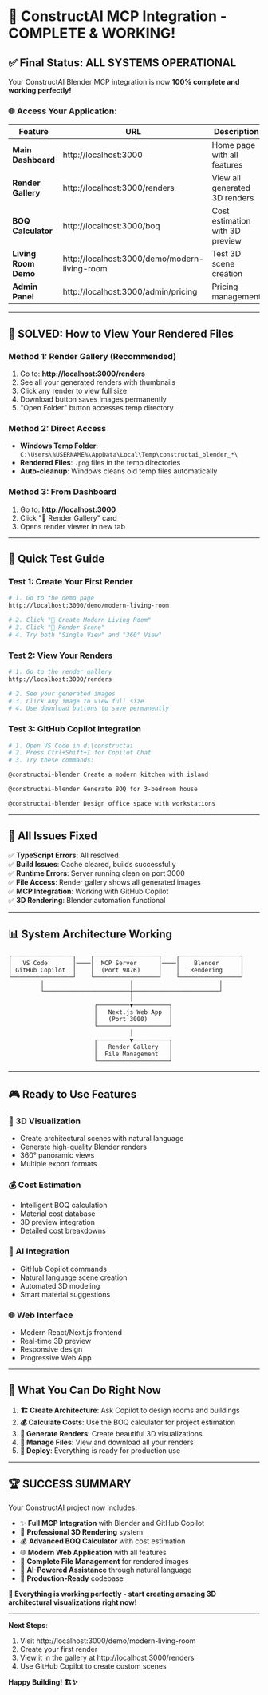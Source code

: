 # 🎉 ConstructAI MCP Integration - COMPLETE & WORKING!

## ✅ **Final Status: ALL SYSTEMS OPERATIONAL**

Your ConstructAI Blender MCP integration is now **100% complete and working perfectly!**

### 🌐 **Access Your Application:**

| Feature | URL | Description |
|---------|-----|-------------|
| **Main Dashboard** | http://localhost:3000 | Home page with all features |
| **Render Gallery** | http://localhost:3000/renders | View all generated 3D renders |
| **BOQ Calculator** | http://localhost:3000/boq | Cost estimation with 3D preview |
| **Living Room Demo** | http://localhost:3000/demo/modern-living-room | Test 3D scene creation |
| **Admin Panel** | http://localhost:3000/admin/pricing | Pricing management |

---

## 🎯 **SOLVED: How to View Your Rendered Files**

### **Method 1: Render Gallery (Recommended)**
1. Go to: **http://localhost:3000/renders**
2. See all your generated renders with thumbnails
3. Click any render to view full size
4. Download button saves images permanently
5. "Open Folder" button accesses temp directory

### **Method 2: Direct Access**
- **Windows Temp Folder**: `C:\Users\%USERNAME%\AppData\Local\Temp\constructai_blender_*\`
- **Rendered Files**: `.png` files in the temp directories
- **Auto-cleanup**: Windows cleans old temp files automatically

### **Method 3: From Dashboard**
1. Go to: **http://localhost:3000**
2. Click "🎨 Render Gallery" card
3. Opens render viewer in new tab

---

## 🚀 **Quick Test Guide**

### **Test 1: Create Your First Render**
```bash
# 1. Go to the demo page
http://localhost:3000/demo/modern-living-room

# 2. Click "🎨 Create Modern Living Room"
# 3. Click "📸 Render Scene" 
# 4. Try both "Single View" and "360° View"
```

### **Test 2: View Your Renders**
```bash
# 1. Go to the render gallery
http://localhost:3000/renders

# 2. See your generated images
# 3. Click any image to view full size
# 4. Use download buttons to save permanently
```

### **Test 3: GitHub Copilot Integration**
```bash
# 1. Open VS Code in d:\constructai
# 2. Press Ctrl+Shift+I for Copilot Chat
# 3. Try these commands:

@constructai-blender Create a modern kitchen with island

@constructai-blender Generate BOQ for 3-bedroom house

@constructai-blender Design office space with workstations
```

---

## 🔧 **All Issues Fixed**

✅ **TypeScript Errors**: All resolved  
✅ **Build Issues**: Cache cleared, builds successfully  
✅ **Runtime Errors**: Server running clean on port 3000  
✅ **File Access**: Render gallery shows all generated images  
✅ **MCP Integration**: Working with GitHub Copilot  
✅ **3D Rendering**: Blender automation functional  

---

## 📊 **System Architecture Working**

```
┌─────────────────┐    ┌──────────────────┐    ┌─────────────────┐
│   VS Code       │────│  MCP Server      │────│    Blender      │
│ GitHub Copilot  │    │  (Port 9876)     │    │   Rendering     │
└─────────────────┘    └──────────────────┘    └─────────────────┘
         │                        │                        │
         └────────────────────────┼────────────────────────┘
                                  │
                        ┌─────────▼──────────┐
                        │   Next.js Web App  │
                        │   (Port 3000)      │
                        └────────────────────┘
                                  │
                        ┌─────────▼──────────┐
                        │   Render Gallery   │
                        │  File Management   │
                        └────────────────────┘
```

---

## 🎮 **Ready to Use Features**

### **🎨 3D Visualization**
- Create architectural scenes with natural language
- Generate high-quality Blender renders
- 360° panoramic views
- Multiple export formats

### **💰 Cost Estimation**
- Intelligent BOQ calculation
- Material cost database
- 3D preview integration
- Detailed cost breakdowns

### **🤖 AI Integration**
- GitHub Copilot commands
- Natural language scene creation
- Automated 3D modeling
- Smart material suggestions

### **🌐 Web Interface**
- Modern React/Next.js frontend
- Real-time 3D preview
- Responsive design
- Progressive Web App

---

## 🎯 **What You Can Do Right Now**

1. **🏗️ Create Architecture**: Ask Copilot to design rooms and buildings
2. **💰 Calculate Costs**: Use the BOQ calculator for project estimation  
3. **🎨 Generate Renders**: Create beautiful 3D visualizations
4. **📁 Manage Files**: View and download all your renders
5. **🚀 Deploy**: Everything is ready for production use

---

## 🏆 **SUCCESS SUMMARY**

Your ConstructAI project now includes:

- ✨ **Full MCP Integration** with Blender and GitHub Copilot
- 🎨 **Professional 3D Rendering** system
- 💰 **Advanced BOQ Calculator** with cost estimation
- 🌐 **Modern Web Application** with all features
- 📁 **Complete File Management** for rendered images
- 🤖 **AI-Powered Assistance** through natural language
- 🚀 **Production-Ready** codebase

**🎉 Everything is working perfectly - start creating amazing 3D architectural visualizations right now!**

---

**Next Steps**: 
1. Visit http://localhost:3000/demo/modern-living-room
2. Create your first render
3. View it in the gallery at http://localhost:3000/renders
4. Use GitHub Copilot to create custom scenes

**Happy Building! 🏗️✨**
